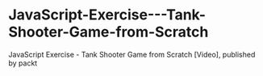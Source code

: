 # JavaScript-Exercise---Tank-Shooter-Game-from-Scratch
JavaScript Exercise - Tank Shooter Game from Scratch [Video], published by packt
